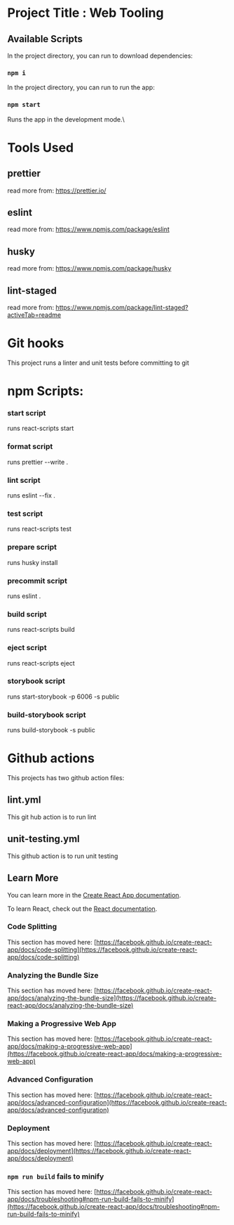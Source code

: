 # Project Title : Web Tooling

## Available Scripts

In the project directory, you can run to download dependencies:

### `npm i`

In the project directory, you can run to run the app:

### `npm start`

Runs the app in the development mode.\




# Tools Used

## prettier

read more from: https://prettier.io/

## eslint

read more from: https://www.npmjs.com/package/eslint

## husky

read more from: https://www.npmjs.com/package/husky

## lint-staged

read more from: https://www.npmjs.com/package/lint-staged?activeTab=readme

# Git hooks

This project runs a linter and unit tests before committing to git

# npm Scripts:

### start script

runs react-scripts start

### format script

runs prettier --write .

### lint script

runs eslint --fix .

### test script

runs react-scripts test

### prepare script

runs husky install

### precommit script

runs eslint .

### build script

runs react-scripts build

### eject script

runs react-scripts eject

### storybook script

runs start-storybook -p 6006 -s public

### build-storybook script

runs build-storybook -s public

# Github actions

This projects has two github action files:

## lint.yml

This git hub action is to run lint

## unit-testing.yml

This github action is to run unit testing

## Learn More

You can learn more in the [Create React App documentation](https://facebook.github.io/create-react-app/docs/getting-started).

To learn React, check out the [React documentation](https://reactjs.org/).

### Code Splitting

This section has moved here: [https://facebook.github.io/create-react-app/docs/code-splitting](https://facebook.github.io/create-react-app/docs/code-splitting)

### Analyzing the Bundle Size

This section has moved here: [https://facebook.github.io/create-react-app/docs/analyzing-the-bundle-size](https://facebook.github.io/create-react-app/docs/analyzing-the-bundle-size)

### Making a Progressive Web App

This section has moved here: [https://facebook.github.io/create-react-app/docs/making-a-progressive-web-app](https://facebook.github.io/create-react-app/docs/making-a-progressive-web-app)

### Advanced Configuration

This section has moved here: [https://facebook.github.io/create-react-app/docs/advanced-configuration](https://facebook.github.io/create-react-app/docs/advanced-configuration)

### Deployment

This section has moved here: [https://facebook.github.io/create-react-app/docs/deployment](https://facebook.github.io/create-react-app/docs/deployment)

### `npm run build` fails to minify

This section has moved here: [https://facebook.github.io/create-react-app/docs/troubleshooting#npm-run-build-fails-to-minify](https://facebook.github.io/create-react-app/docs/troubleshooting#npm-run-build-fails-to-minify)

